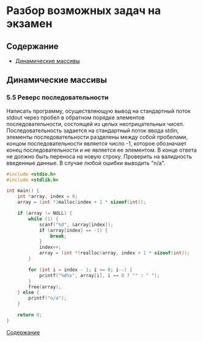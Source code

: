 # Разбор возможных задач на экзамен

## Содержание

+ [Динамические массивы](#динамические-массивы)


## Динамические массивы

### 5.5 Реверс последовательности

Написать программу, осуществляющую вывод на стандартный поток stdout через пробел в обратном порядке элементов последовательности, состоящей из целых неотрицательных чисел.
Последовательность задается на стандартный поток ввода stdin, элементы последовательности разделены между собой пробелами, концом последовательности является число -1, которое обозначает конец последовательности и не является ее элементом.
В конце ответа не должно быть переноса на новую строку.
Проверить на валидность введенные данные.
В случае любой ошибки выводить "n/a".

```c
#include <stdio.h>
#include <stdlib.h>

int main() {
    int *array, index = 0;
    array = (int *)malloc(index + 1 * sizeof(int));

    if (array != NULL) {
        while (1) {
            scanf("%d", &array[index]);
            if (array[index] == -1) {
                break;
            }
            index++;
            array = (int *)realloc(array, index + 1 * sizeof(int));
        }

        for (int i = index - 1; i >= 0; i--) {
            printf("%d%s", array[i], i == 0 ? "" : " ");
        }
        free(array);
    } else {
        printf("n/a");
    }

    return 0;
}
```


[Содержание](#содержание)
